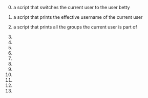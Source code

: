 0. a script that switches the current user to the user betty

1. a script that prints the effective username of the current user

2. a script that prints all the groups the current user is part of 

3. 

4. 

5.

6. 

7. 

8. 

9. 

10. 

11. 

12.

13. 
